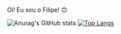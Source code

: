 Oi! Eu sou o Filipe! 🙃

![Anurag's GitHub stats](https://github-readme-stats.vercel.app/api?username=filipejml&show_icons=true&theme=transparent) [![Top Langs](https://github-readme-stats.vercel.app/api/top-langs/?username=filipejml&layout=compact&theme=dark)](https://github.com/filipejml/github-readme-stats)
